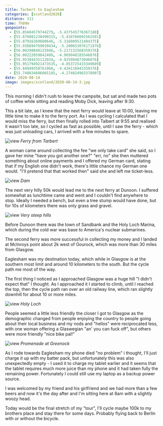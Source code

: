 ```yaml
--- 
title: Tarbert to Eaglesham
categories: [scotland2020]
distance: 111
time: 7h09m
geopoints: 
  - [55.85604579744279, -5.437545776367188]
  - [55.876081238490315, -5.410766601562501]
  - [55.87916269680646, -5.316009521484375]
  - [55.936894769039434, -5.200653076171876]
  - [56.00298848125946, -5.217132568359376]
  - [56.00222059842409, -4.969940185546876]
  - [55.95304435112034, -4.925994873046876]
  - [55.951794921473535, -4.853725433349609]
  - [55.84949350761968, -4.426116943359376]
  - [55.740834606065185, -4.274024963378907]
date: 2020-08-14
image: images/scotland/2020-08-14-3.jpg
---
```


This morning I didn't rush to leave the campsite, but sat and made two pots of
coffee while sitting and reading Moby Dick, leaving after 9:30.

This a bit late, as I knew that the next ferry would leave at 10:00, leaving
me little time to make it to the ferry port. As I was cycling I calculated
that I would miss the ferry, but then finally rolled into Talbert at 9:55 and
realised it wasn't too late, so I cycled as fast as possible, until I saw the
ferry - which was just unloading cars, I arrived with a few minutes to
spare.

![view](/images/scotland/2020-08-14-1.jpg)
_Ferry from Tarbert_

A woman came around collecting the fee "we only take card" she said, so I gave
her mine "have you got another one?" "err, no" she then muttered something
about online payments and I offered my German card, stating that if my English
one didn't work, there's little chance my German one would. "I'll pretend that
that worked then" said she and left me ticket-less.

![view](/images/scotland/2020-08-14-3.jpg)
_Dam_

The next very hilly 50k would lead me to the next ferry at Dunoon. I suffered
somewhat as lunchtime came and went and I couldn't find anywhere to stop.
Ideally I needed a bench, but even a tree stump would have done, but for 10s
of kilometers there was only grass and gravel.

![view](/images/scotland/2020-08-14-2.jpg)
_Very steep hills_

Before Dunoon there was the town of Sandbank and the Holy Loch Marina, which
during the cold war was base to America's nuclear submarines.

The second ferry was more successful in collecting my money and I landed at
McInroys point about 2k west of Gourock, which was more than 30 miles from
Glasgow.

Eaglesham was my destination today, which while in Glasgow is at the southern
most limit and around 10 kilometers to the south. But the cycle path me most
of the way.

The first thing I noticed as I approached Glasgow was a huge hill "I didn't
expect that" I thought. As I approached it I started to climb, until I reached
the top, then the cycle path ran over an old railway line, which ran slightly
downhill for about 10 or more miles.

![view](/images/scotland/2020-08-14-4.jpg)
_Holy Loch_

People seemed a little less friendly the closer I got to Glasgow as the
demographic changed from people enjoying the country to people going about
their local business and my nods and "hellos" were reciprocated less, with one
woman offering a Glaswegian "an' you can fuck off", but others were more
friendly "nice bike pal!"

![view](/images/scotland/2020-08-14-5.jpg)
_Promenade at Greenock_

As I rode towards Eaglesham my phone died "no problem" i thought, I'll just
charge it up with my batter pack, but unfortunately this was also unexpectedly
empty - I used it to charge my tablet earlier and it seems that the tablet
requires much more juice than my phone and it had taken fully the remaining
power. Fortunately I could still use my laptop as a backup power source.

I was welcomed by my friend and his girlfriend and we had more than a few
beers and now it's the day after and I'm sitting here at 8am with a slightly
woozy head.

Today would be the final stretch of my "tour", I'll cycle maybe 100k to my
brothers place and stay there for some days. Probably flying back to Berlin
with or without the bicycle.
